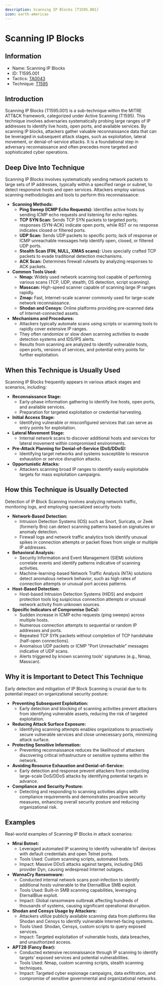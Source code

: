 ```yaml
---
description: Scanning IP Blocks [T1595.001]
icon: earth-americas
---
```


# Scanning IP Blocks

## Information

- Name: Scanning IP Blocks
- ID: T1595.001
- Tactics: [TA0043](../TA0043/TA0043.md)
- Technique: [T1595](T1595.md)

## Introduction

Scanning IP Blocks (T1595.001) is a sub-technique within the MITRE ATT\&CK framework, categorized under Active Scanning (T1595). This technique involves adversaries systematically probing large ranges of IP addresses to identify live hosts, open ports, and available services. By scanning IP blocks, attackers gather valuable reconnaissance data that can be leveraged in subsequent attack stages, such as exploitation, lateral movement, or denial-of-service attacks. It is a foundational step in adversary reconnaissance and often precedes more targeted and sophisticated cyber operations.

## Deep Dive Into Technique

Scanning IP Blocks involves systematically sending network packets to large sets of IP addresses, typically within a specified range or subnet, to detect responsive hosts and open services. Attackers employ various scanning methodologies and tools to perform this reconnaissance:

- **Scanning Methods:**
  - **Ping Sweep (ICMP Echo Requests):** Identifies active hosts by sending ICMP echo requests and listening for echo replies.
  - **TCP SYN Scan:** Sends TCP SYN packets to targeted ports; responses (SYN-ACK) indicate open ports, while RST or no response indicates closed or filtered ports.
  - **UDP Scan:** Sends UDP packets to specific ports; lack of response or ICMP unreachable messages help identify open, closed, or filtered UDP ports.
  - **Stealth Scan (FIN, NULL, XMAS scans):** Uses specially crafted TCP packets to evade traditional detection mechanisms.
  - **ACK Scan:** Determines firewall rulesets by analyzing responses to ACK packets.
- **Common Tools Used:**
  - **Nmap:** Widely used network scanning tool capable of performing various scans (TCP, UDP, stealth, OS detection, script scanning).
  - **Masscan:** High-speed scanner capable of scanning large IP ranges rapidly.
  - **Zmap:** Fast, Internet-scale scanner commonly used for large-scale network reconnaissance.
  - **Shodan and Censys:** Online platforms providing pre-scanned data of Internet-connected assets.
- **Mechanisms and Procedures:**
  - Attackers typically automate scans using scripts or scanning tools to rapidly cover extensive IP ranges.
  - They often randomize or slow down scanning activities to evade detection systems and IDS/IPS alerts.
  - Results from scanning are analyzed to identify vulnerable hosts, open ports, versions of services, and potential entry points for further exploitation.

## When this Technique is Usually Used

Scanning IP Blocks frequently appears in various attack stages and scenarios, including:

- **Reconnaissance Stage:**
  - Early-phase information gathering to identify live hosts, open ports, and available services.
  - Preparation for targeted exploitation or credential harvesting.
- **Initial Access Stage:**
  - Identifying vulnerable or misconfigured services that can serve as entry points for exploitation.
- **Lateral Movement Stage:**
  - Internal network scans to discover additional hosts and services for lateral movement within compromised environments.
- **Pre-Attack Planning for Denial-of-Service (DoS/DDoS):**
  - Identifying target networks and systems susceptible to resource exhaustion or service disruption attacks.
- **Opportunistic Attacks:**
  - Attackers scanning broad IP ranges to identify easily exploitable targets for mass exploitation campaigns.

## How this Technique is Usually Detected

Detection of IP Block Scanning involves analyzing network traffic, monitoring logs, and employing specialized security tools:

- **Network-Based Detection:**
  - Intrusion Detection Systems (IDS) such as Snort, Suricata, or Zeek (formerly Bro) can detect scanning patterns based on signatures or anomaly detection.
  - Firewall logs and network traffic analytics tools identify unusual spikes in connection attempts or packet flows from single or multiple IP addresses.
- **Behavioral Analysis:**
  - Security Information and Event Management (SIEM) solutions correlate events and identify patterns indicative of scanning activities.
  - Machine-learning-based Network Traffic Analysis (NTA) solutions detect anomalous network behavior, such as high rates of connection attempts or unusual port access patterns.
- **Host-Based Detection:**
  - Host-based Intrusion Detection Systems (HIDS) and endpoint protection tools log suspicious connection attempts or unusual network activity from unknown sources.
- **Specific Indicators of Compromise (IoCs):**
  - Sudden increase in ICMP echo requests (ping sweeps) across multiple hosts.
  - Numerous connection attempts to sequential or random IP addresses and ports.
  - Repeated TCP SYN packets without completion of TCP handshake (half-open connections).
  - Anomalous UDP packets or ICMP "Port Unreachable" messages indicative of UDP scans.
  - Alerts triggered by known scanning tools' signatures (e.g., Nmap, Masscan).

## Why it is Important to Detect This Technique

Early detection and mitigation of IP Block Scanning is crucial due to its potential impact on organizational security posture:

- **Preventing Subsequent Exploitation:**
  - Early detection and blocking of scanning activities prevent attackers from identifying vulnerable assets, reducing the risk of targeted exploitation.
- **Reducing Attack Surface Exposure:**
  - Identifying scanning attempts enables organizations to proactively secure vulnerable services and close unnecessary ports, minimizing attack surface.
- **Protecting Sensitive Information:**
  - Preventing reconnaissance reduces the likelihood of attackers discovering critical infrastructure or sensitive systems within the network.
- **Avoiding Resource Exhaustion and Denial-of-Service:**
  - Early detection and response prevent attackers from conducting large-scale DoS/DDoS attacks by identifying potential targets in advance.
- **Compliance and Security Posture:**
  - Detecting and responding to scanning activities aligns with compliance requirements and demonstrates proactive security measures, enhancing overall security posture and reducing organizational risk.

## Examples

Real-world examples of Scanning IP Blocks in attack scenarios:

- **Mirai Botnet:**
  - Leveraged automated IP scanning to identify vulnerable IoT devices with default credentials and open Telnet ports.
  - Tools Used: Custom scanning scripts, automated bots.
  - Impact: Massive DDoS attacks against targets, including DNS provider Dyn, causing widespread Internet outages.
- **WannaCry Ransomware:**
  - Conducted internal network scans post-infection to identify additional hosts vulnerable to the EternalBlue SMB exploit.
  - Tools Used: Built-in SMB scanning capabilities, leveraging EternalBlue exploit.
  - Impact: Global ransomware outbreak affecting hundreds of thousands of systems, causing significant operational disruption.
- **Shodan and Censys Usage by Attackers:**
  - Attackers utilize publicly available scanning data from platforms like Shodan and Censys to identify vulnerable Internet-facing systems.
  - Tools Used: Shodan, Censys, custom scripts to query exposed services.
  - Impact: Targeted exploitation of vulnerable hosts, data breaches, and unauthorized access.
- **APT28 (Fancy Bear):**
  - Conducted extensive reconnaissance through IP scanning to identify targets' exposed services and potential vulnerabilities.
  - Tools Used: Nmap, custom scanning scripts, stealth scanning techniques.
  - Impact: Targeted cyber espionage campaigns, data exfiltration, and compromise of sensitive governmental and organizational networks.
